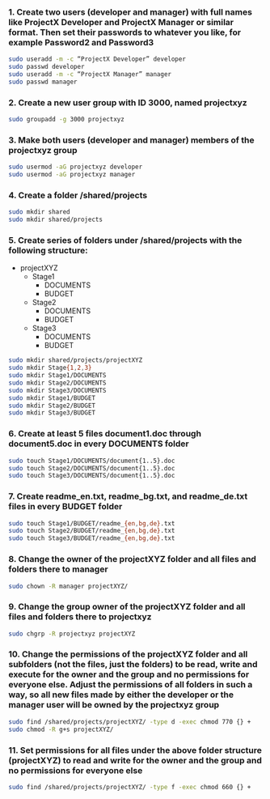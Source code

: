 ### 1. Create two users (developer and manager) with full names like ProjectX Developer and ProjectX Manager or similar format. Then set their passwords to whatever you like, for example Password2 and Password3

```bash
sudo useradd -m -c “ProjectX Developer” developer
sudo passwd developer
sudo useradd -m -c “ProjectX Manager” manager
sudo passwd manager
```

### 2. Create a new user group with ID 3000, named projectxyz

```bash
sudo groupadd -g 3000 projectxyz
```

### 3. Make both users (developer and manager) members of the projectxyz group

```bash
sudo usermod -aG projectxyz developer
sudo usermod -aG projectxyz manager
```

### 4.	Create a folder /shared/projects

```bash
sudo mkdir shared
sudo mkdir shared/projects
```

### 5.	Create series of folders under /shared/projects with the following structure:
 - projectXYZ
    - Stage1
      - DOCUMENTS
      - BUDGET
    - Stage2
      - DOCUMENTS
      - BUDGET
    - Stage3
      - DOCUMENTS
      - BUDGET

```bash
sudo mkdir shared/projects/projectXYZ
sudo mkdir Stage{1,2,3}
sudo mkdir Stage1/DOCUMENTS
sudo mkdir Stage2/DOCUMENTS
sudo mkdir Stage3/DOCUMENTS
sudo mkdir Stage1/BUDGET
sudo mkdir Stage2/BUDGET
sudo mkdir Stage3/BUDGET
```

### 6.	Create at least 5 files document1.doc through document5.doc in every DOCUMENTS folder

```bash
sudo touch Stage1/DOCUMENTS/document{1..5}.doc
sudo touch Stage2/DOCUMENTS/document{1..5}.doc
sudo touch Stage3/DOCUMENTS/document{1..5}.doc
```

### 7.	Create readme_en.txt, readme_bg.txt, and readme_de.txt files in every BUDGET folder

```bash
sudo touch Stage1/BUDGET/readme_{en,bg,de}.txt
sudo touch Stage2/BUDGET/readme_{en,bg,de}.txt
sudo touch Stage3/BUDGET/readme_{en,bg,de}.txt
```

### 8. Change the owner of the projectXYZ folder and all files and folders there to manager

```bash
sudo chown -R manager projectXYZ/
```

### 9.	Change the group owner of the projectXYZ folder and all files and folders there to projectxyz

```bash
sudo chgrp -R projectxyz projectXYZ
```

### 10.	Change the permissions of the projectXYZ folder and all subfolders (not the files, just the folders) to be read, write and execute for the owner and the group and no permissions for everyone else. Adjust the permissions of all folders in such a way, so all new files made by either the developer or the manager user will be owned by the projectxyz group

```bash
sudo find /shared/projects/projectXYZ/ -type d -exec chmod 770 {} +
sudo chmod -R g+s projectXYZ/
```

### 11. Set permissions for all files under the above folder structure (projectXYZ) to read and write for the owner and the group and no permissions for everyone else

```bash
sudo find /shared/projects/projectXYZ/ -type f -exec chmod 660 {} +
```